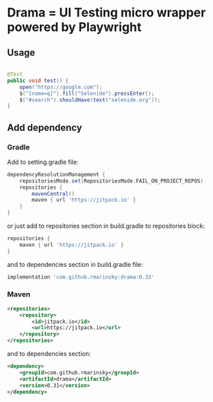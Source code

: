 # Drama = UI Testing micro wrapper powered by Playwright

## Usage

```java

@Test
public void test() {
    open("https://google.com");
    $("[name=q]").fill("Selenide").pressEnter();
    $("#search").shouldHave(text("selenide.org"));
}
```

## Add dependency

### Gradle

Add to setting.gradle file:

```groovy
dependencyResolutionManagement {
    repositoriesMode.set(RepositoriesMode.FAIL_ON_PROJECT_REPOS)
    repositories {
        mavenCentral()
        maven { url 'https://jitpack.io' }
    }
}
```

or just add to repositories section in build.gradle to repositories block:

```groovy
repositories {
    maven { url 'https://jitpack.io' }
}
```

and to dependencies section in build.gradle file:

```groovy
implementation 'com.github.rmarinsky:drama:0.33'
```

### Maven

```xml
<repositories>
    <repository>
        <id>jitpack.io</id>
        <url>https://jitpack.io</url>
    </repository>
</repositories>
```

and to dependencies section:

```xml
<dependency>
    <groupId>com.github.rmarinsky</groupId>
    <artifactId>drama</artifactId>
    <version>0.31</version>
</dependency>
```